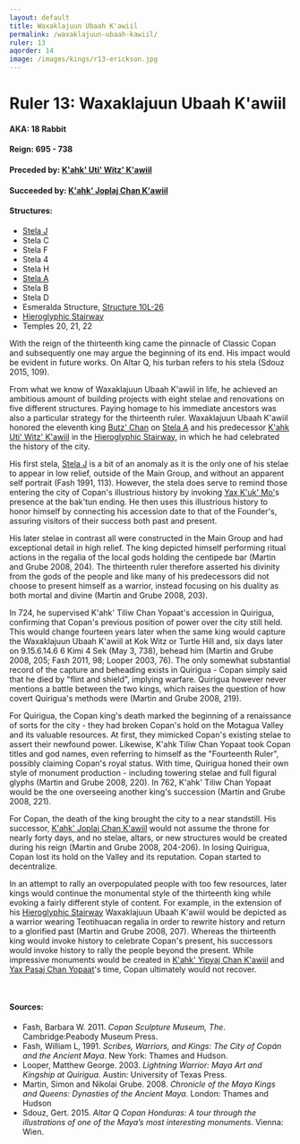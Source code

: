 ```yaml
---
layout: default
title: Waxaklajuun Ubaah K'awiil
permalink: /waxaklajuun-ubaah-kawiil/
ruler: 13
aqorder: 14
image: /images/kings/r13-erickson.jpg
---
```


# Ruler 13: Waxaklajuun Ubaah K'awiil
#### <strong>AKA:</strong> 18 Rabbit
#### <strong>Reign:</strong> 695 - 738
#### <strong>Preceded by:</strong> <a href="{{site.baseurl}}/kahk-uti-witz-kawiil">K'ahk' Uti' Witz' K'awiil</a>
#### <strong>Succeeded by:</strong> <a href="{{site.baseurl}}/kahk-joplaj-chan-kawiil">K'ahk' Joplaj Chan K'awiil</a>
#### <strong>Structures:</strong>
<ul>
<li><a href="{{site.baseurl}}/stela-j">Stela J</a></li>
<li>Stela C</li>
<li>Stela F</li>
<li>Stela 4</li>
<li>Stela H</li>
<li><a href="{{site.baseurl}}/stela-a">Stela A</a></li>
<li>Stela B</li>
<li>Stela D</li>
<li>Esmeralda Structure, <a href="{{site.baseurl}}/structure-26">Structure 10L-26</a></li>
<li><a href="{{site.baseurl}}/hieroglyphic-stairway">Hieroglyphic Stairway</a></li>
<li>Temples 20, 21, 22</li>
</ul>

With the reign of the thirteenth king came the pinnacle of Classic Copan and subsequently one may argue the beginning of its end. His impact would be evident in future works. On Altar Q, his turban refers to his stela (Sdouz 2015, 109).

From what we know of Waxaklajuun Ubaah K'awiil in life, he achieved an ambitious amount of building projects with eight stelae and renovations on five different structures. Paying homage to his immediate ancestors was also a particular strategy for the thirteenth ruler. Waxaklajuun Ubaah K'awiil honored the eleventh king <a href="{{site.baseurl}}/butz-chan">Butz' Chan</a> on <a href="{{site.baseurl}}/stela-a">Stela A</a> and his predecessor <a href="{{site.baseurl}}/kahk-uti-witz-kawiil">K'ahk Uti' Witz' K'awiil</a> in the <a href="{{site.baseurl}}/hieroglyphic-stairway">Hieroglyphic Stairway</a>, in which he had celebrated the history of the city.

His first stela, <a href="{{site.baeurl}}/stela-j">Stela J</a> is a bit of an anomaly as it is the only one of his stelae to appear in low relief, outside of the Main Group, and without an apparent self portrait (Fash 1991, 113). However, the stela does serve to remind those entering the city of Copan's illustrious history by invoking <a href="{{site.baseurl}}/yax-kuk-mo">Yax K'uk' Mo'</a>s presence at the bak'tun ending. He then uses this illustrious history to honor himself by connecting his accession date to that of the Founder's, assuring visitors of their success both past and present.

His later stelae in contrast all were constructed in the Main Group and had exceptional detail in high relief. The king depicted himself performing ritual actions in the regalia of the local gods holding the centipede bar (Martin and Grube 2008, 204). The thirteenth ruler therefore asserted his divinity from the gods of the people and like many of his predecessors did not choose to present himself as a warrior, instead focusing on his duality as both mortal and divine (Martin and Grube 2008, 203).

In 724, he supervised K'ahk' Tiliw Chan Yopaat's accession in Quirigua, confirming that Copan's previous position of power over the city still held. This would change fourteen years later when the same king would capture the Waxaklajuun Ubaah K'awiil at Kok Witz or Turtle Hill and, six days later on 9.15.6.14.6 6 Kimi 4 Sek (May 3, 738), behead him (Martin and Grube 2008, 205; Fash 2011, 98; Looper 2003, 76). The only somewhat substantial record of the capture and beheading exists in Quirigua - Copan simply said that he died by "flint and shield", implying warfare. Quirigua however never mentions a battle between the two kings, which raises the question of how covert Quirigua's methods were (Martin and Grube 2008, 219).

For Quirigua, the Copan king's death marked the beginning of a renaissance of sorts for the city - they had broken Copan's hold on the Motagua Valley and its valuable resources. At first, they mimicked Copan's existing stelae to assert their newfound power. Likewise, K'ahk Tiliw Chan Yopaat took Copan titles and god names, even referring to himself as the "Fourteenth Ruler", possibly claiming Copan's royal status. With time, Quirigua honed their own style of monument production - including towering stelae and full figural glyphs (Martin and Grube 2008, 220). In 762, K'ahk' Tiliw Chan Yopaat would be the one overseeing another king's succession (Martin and Grube 2008, 221).

For Copan, the death of the king brought the city to a near standstill. His successor, <a href="{{site.baseurl}}/kahk-joplaj-chan-kawiil">K'ahk' Joplaj Chan K'awiil</a> would not assume the throne for nearly forty days, and no stelae, altars, or new structures would be created during his reign (Martin and Grube 2008, 204-206). In losing Quirigua, Copan lost its hold on the Valley and its reputation. Copan started to decentralize.

In an attempt to rally an overpopulated people with too few resources, later kings would continue the monumental style of the thirteenth king while evoking a fairly different style of content. For example, in the extension of his <a href="{{site.baseurl}}/hieroglyphic-stairway">Hieroglyphic Stairway</a> Waxaklajuun Ubaah K'awiil would be depicted as a warrior wearing Teotihuacan regalia in order to rewrite history and return to a glorified past (Martin and Grube 2008, 207). Whereas the thirteenth king would invoke history to celebrate Copan's present, his successors would invoke history to rally the people beyond the present. While impressive monuments would be created in <a href="{{site.baseurl}}/kahk-yipyaj-chan-kawiil">K'ahk' Yipyaj Chan K'awiil</a> and <a href="{{site.baseurl}}/yax-pasaj-chan-yopaat">Yax Pasaj Chan Yopaat</a>'s time, Copan ultimately would not recover.  

<br>

#### <strong>Sources:</strong>
<ul>
<li>Fash, Barbara W. 2011. <cite>Copan Sculpture Museum, The</cite>. Cambridge:Peabody Museum Press.</li>
<li>Fash, William L, 1991. <cite>Scribes, Warriors, and Kings: The City of Copán and the Ancient Maya</cite>. New York: Thames and Hudson.</li>
<li>Looper, Matthew George. 2003. <cite>Lightning Warrior: Maya Art and Kingship at Quirigua.</cite> Austin: University of Texas Press.</li>
<li>Martin, Simon and Nikolai Grube. 2008. <cite>Chronicle of the Maya Kings and Queens: Dynasties of the Ancient Maya.</cite> London: Thames and Hudson</li>
<li>Sdouz, Gert. 2015. <cite>Altar Q Copan Honduras: A tour through the illustrations of one of the Maya’s most interesting monuments</cite>. Vienna: Wien.</li>
</ul>
